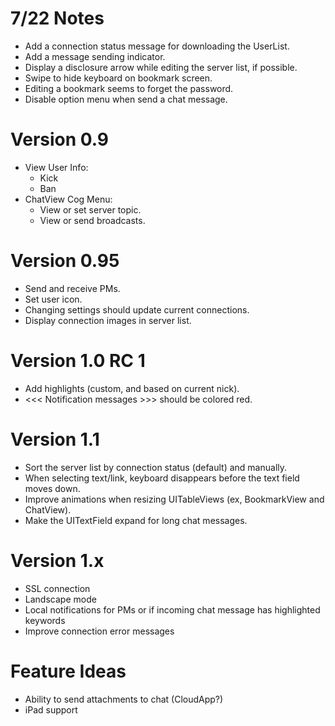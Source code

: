 # 7/22 Notes
* Add a connection status message for downloading the UserList.
* Add a message sending indicator.
* Display a disclosure arrow while editing the server list, if possible.
* Swipe to hide keyboard on bookmark screen.
* Editing a bookmark seems to forget the password.
* Disable option menu when send a chat message.

# Version 0.9
* View User Info:
    * Kick
    * Ban
* ChatView Cog Menu:
    * View or set server topic.
    * View or send broadcasts.

# Version 0.95
* Send and receive PMs.
* Set user icon.
* Changing settings should update current connections.
* Display connection images in server list.

# Version 1.0 RC 1
* Add highlights (custom, and based on current nick).
* <<< Notification messages >>> should be colored red.

# Version 1.1
* Sort the server list by connection status (default) and manually.
* When selecting text/link, keyboard disappears before the text field moves down.
* Improve animations when resizing UITableViews (ex, BookmarkView and ChatView).
* Make the UITextField expand for long chat messages.

# Version 1.x
* SSL connection
* Landscape mode
* Local notifications for PMs or if incoming chat message has highlighted keywords
* Improve connection error messages

# Feature Ideas
* Ability to send attachments to chat (CloudApp?)
* iPad support